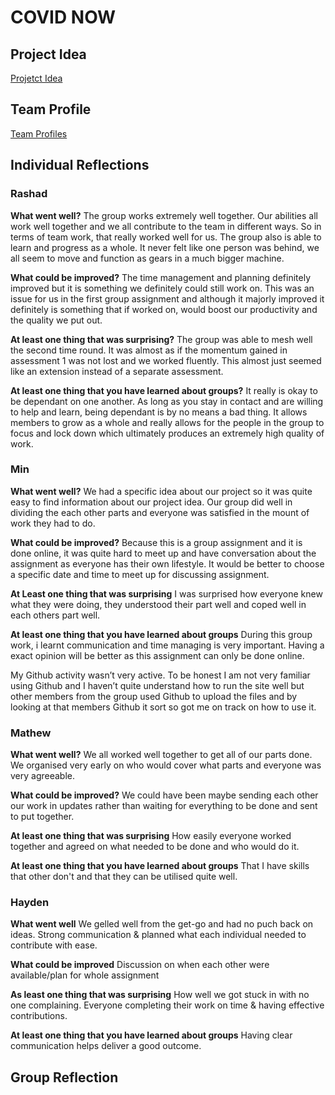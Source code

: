 # COVID NOW

## Project Idea
[Projetct Idea](/index.md)

## Team Profile
[Team Profiles](/teamProfile.md)

## Individual Reflections

### Rashad

**What went well?**
The group works extremely well together. Our abilities all work well together and we all contribute to the team in different ways. So in terms of team work, that really worked well for us. The group also is able to learn and progress as a whole. It never felt like one person was behind, we all seem to move and function as gears in a much bigger machine.

**What could be improved?**
The time management and planning definitely improved but it is something we definitely could still work on. This was an issue for us in the first group assignment and although it majorly improved it definitely is something that if worked on, would boost our productivity and the quality we put out.

**At least one thing that was surprising?**
The group was able to mesh well the second time round. It was almost as if the momentum gained in assessment 1 was not lost and we worked fluently. This almost just seemed like an extension instead of a separate assessment.

**At least one thing that you have learned about groups?**
It really is okay to be dependant on one another. As long as you stay in contact and are willing to help and learn, being dependant is by no means a bad thing. It allows members to grow as a whole and really allows for the people in the group to focus and lock down which ultimately produces an extremely high quality of work.

### Min

**What went well?**
We had a specific idea about our project so it was quite easy to find information about our project idea. Our group did well in dividing the each other parts and everyone was satisfied in the mount of work they had to do.

**What could be improved?**
Because this is a group assignment and it is done online, it was quite hard to meet up and have conversation about the assignment as everyone has their own lifestyle. It would be better to choose a specific date and time to meet up for discussing assignment.

**At Least one thing that was surprising**
I was surprised how everyone knew what they were doing, they understood their part well and coped well in each others part well.

**At least one thing that you have learned about groups**
During this group work, i learnt communication and time managing is very important. Having a exact opinion will be better as this assignment can only be done online.

My Github activity wasn’t very active. To be honest I am not very familiar using Github and I haven’t quite understand how to run the site well but other members from the group used Github to upload the files and by looking at that members Github it sort so got me on track on how to use it.

### Mathew

**What went well?**
We all worked well together to get all of our parts done. We organised very early on who would cover what parts and everyone was very agreeable.

**What could be improved?**
We could have been maybe sending each other our work in updates rather than waiting for everything to be done and sent to put together.

**At least one thing that was surprising**
How easily everyone worked together and agreed on what needed to be done and who would do it.

**At least one thing that you have learned about groups**
That I have skills that other don't and that they can be utilised quite well.

### Hayden

**What went well**
We gelled well from the get-go and had no puch back on ideas. Strong communication & planned what each individual needed to contribute with ease.

**What could be improved**
Discussion on when each other were available/plan for whole assignment

**As least one thing that was surprising**
How well we got stuck in with no one complaining. Everyone completing their work on time & having effective contributions.

**At least one thing that you have learned about groups**
Having clear communication helps deliver a good outcome.

## Group Reflection
